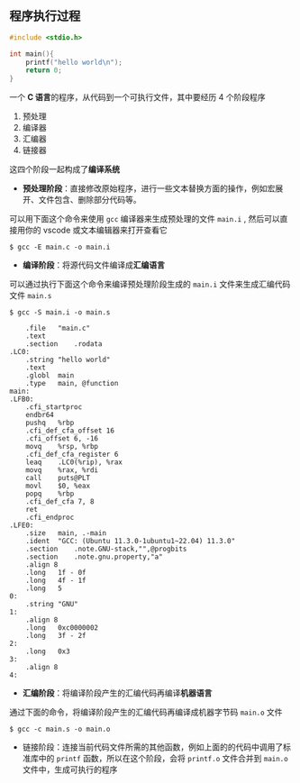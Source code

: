 ## 程序执行过程

```c
#include <stdio.h>

int main(){
    printf("hello world\n");
    return 0;
}
```

一个 **C 语言**的程序，从代码到一个可执行文件，其中要经历 4 个阶段程序
1. 预处理
2. 编译器
3. 汇编器
4. 链接器

这四个阶段一起构成了**编译系统**

- **预处理阶段**：直接修改原始程序，进行一些文本替换方面的操作，例如宏展开、文件包含、删除部分代码等。

可以用下面这个命令来使用 `gcc` 编译器来生成预处理的文件 `main.i` , 然后可以直接用你的 vscode 或文本编辑器来打开查看它
```shell
$ gcc -E main.c -o main.i
```

- **编译阶段**：将源代码文件编译成**汇编语言**

可以通过执行下面这个命令来编译预处理阶段生成的 `main.i` 文件来生成汇编代码文件  `main.s`

```shell
$ gcc -S main.i -o main.s
```
```x86asm
	.file	"main.c"
	.text
	.section	.rodata
.LC0:
	.string	"hello world"
	.text
	.globl	main
	.type	main, @function
main:
.LFB0:
	.cfi_startproc
	endbr64
	pushq	%rbp
	.cfi_def_cfa_offset 16
	.cfi_offset 6, -16
	movq	%rsp, %rbp
	.cfi_def_cfa_register 6
	leaq	.LC0(%rip), %rax
	movq	%rax, %rdi
	call	puts@PLT
	movl	$0, %eax
	popq	%rbp
	.cfi_def_cfa 7, 8
	ret
	.cfi_endproc
.LFE0:
	.size	main, .-main
	.ident	"GCC: (Ubuntu 11.3.0-1ubuntu1~22.04) 11.3.0"
	.section	.note.GNU-stack,"",@progbits
	.section	.note.gnu.property,"a"
	.align 8
	.long	1f - 0f
	.long	4f - 1f
	.long	5
0:
	.string	"GNU"
1:
	.align 8
	.long	0xc0000002
	.long	3f - 2f
2:
	.long	0x3
3:
	.align 8
4:

```

- **汇编阶段**：将编译阶段产生的汇编代码再编译**机器语言**

通过下面的命令，将编译阶段产生的汇编代码再编译成机器字节码 `main.o` 文件
```shell
$ gcc -c main.s -o main.o
```

- 链接阶段：连接当前代码文件所需的其他函数，例如上面的的代码中调用了标准库中的 `printf` 函数，所以在这个阶段，会将 `printf.o` 文件合并到 `main.o` 文件中，生成可执行的程序                                                                                                                                                                                                                                                                                                                                                                                                                                                                                                                                                                                                                                                                                                                                                                                                                                             
